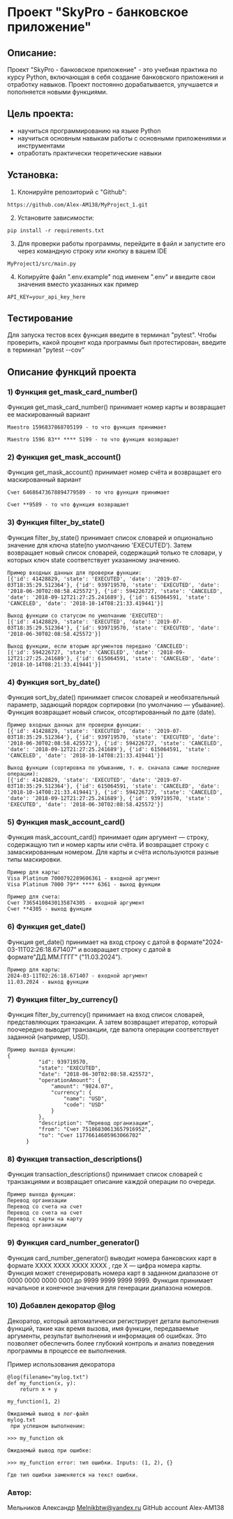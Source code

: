 # Проект "SkyPro - банковское приложение"

## Описание:

Проект "SkyPro - банковское приложение" - это учебная практика по курсу Python, включающая
в себя создание банковского приложения и отработку навыков. Проект постоянно дорабатывается,
улучшается и пополняется новыми функциями.

## Цель проекта:
 - научиться программированию на языке Python
 - научиться основным навыкам работы с основными приложениями и инструментами 
 - отработать практически теоретические навыки 
## Установка:

1. Клонируйте репозиторий с "Github":
```
https://github.com/Alex-AM138/MyProject_1.git
```

2. Установите зависимости:
```
pip install -r requirements.txt
```
3. Для проверки работы программы, перейдите в файл и запустите его через командную 
строку или кнопку в вашем IDE 
```
MyProject1/src/main.py
```
4. Копируйте файл ".env.example" под именем ".env" и введите свои значения вместо указанных как пример
```
API_KEY=your_api_key_here
```
## Тестирование
Для запуска тестов всех функция введите в терминал "pytest". Чтобы проверить, какой процент кода программы был протестирован, введите в терминал "pytest --cov"
## Описание функций проекта
### 1) Функция get_mask_card_number() 
Функция get_mask_card_number() принимает номер карты и возвращает ее маскированный вариант

```
Maestro 1596837868705199 - то что функция принимает
                         
Maestro 1596 83** **** 5199 - то что функция возвращает
```
### 2) Функция get_mask_account() 
Функция get_mask_account() принимает номер счёта и возвращает его маскированный вариант

```
Счет 64686473678894779589 - то что функция принимает
                         
Счет **9589 - то что функция возвращает
```
### 3) Функция filter_by_state() 
Функция filter_by_state() принимает список словарей и опционально значение для ключа 
state(по умолчанию 'EXECUTED'). Затем возвращает новый список словарей, содержащий только те словари,
у которых ключ state соответствует указанному значению.

```
Пример входных данных для проверки функции:
[{'id': 41428829, 'state': 'EXECUTED', 'date': '2019-07-03T18:35:29.512364'}, {'id': 939719570, 'state': 'EXECUTED', 'date': '2018-06-30T02:08:58.425572'}, {'id': 594226727, 'state': 'CANCELED', 'date': '2018-09-12T21:27:25.241689'}, {'id': 615064591, 'state': 'CANCELED', 'date': '2018-10-14T08:21:33.419441'}]

Выход функции со статусом по умолчанию 'EXECUTED':                       
[{'id': 41428829, 'state': 'EXECUTED', 'date': '2019-07-03T18:35:29.512364'}, {'id': 939719570, 'state': 'EXECUTED', 'date': '2018-06-30T02:08:58.425572'}]

Выход функции, если вторым аргументов передано 'CANCELED':
[{'id': 594226727, 'state': 'CANCELED', 'date': '2018-09-12T21:27:25.241689'}, {'id': 615064591, 'state': 'CANCELED', 'date': '2018-10-14T08:21:33.419441'}]
```
### 4) Функция sort_by_date() 
Функция sort_by_date() принимает список словарей и необязательный параметр, задающий порядок сортировки (по умолчанию — убывание). Функция возвращает новый список, 
отсортированный по дате (date).
```
Пример входных данных для проверки функции:
[{'id': 41428829, 'state': 'EXECUTED', 'date': '2019-07-03T18:35:29.512364'}, {'id': 939719570, 'state': 'EXECUTED', 'date': '2018-06-30T02:08:58.425572'}, {'id': 594226727, 'state': 'CANCELED', 'date': '2018-09-12T21:27:25.241689'}, {'id': 615064591, 'state': 'CANCELED', 'date': '2018-10-14T08:21:33.419441'}]

Выход функции (сортировка по убыванию, т. е. сначала самые последние операции):
[{'id': 41428829, 'state': 'EXECUTED', 'date': '2019-07-03T18:35:29.512364'}, {'id': 615064591, 'state': 'CANCELED', 'date': '2018-10-14T08:21:33.419441'}, {'id': 594226727, 'state': 'CANCELED', 'date': '2018-09-12T21:27:25.241689'}, {'id': 939719570, 'state': 'EXECUTED', 'date': '2018-06-30T02:08:58.425572'}]
```

### 5) Функция mask_account_card() 
Функция mask_account_card() принимает один аргумент — строку, содержащую тип и номер карты или счёта.
И возвращает строку с замаскированным номером. Для карты и счёта используются разные типы маскировки. 
```
Пример для карты:
Visa Platinum 7000792289606361 - входной аргумент
Visa Platinum 7000 79** **** 6361 - выход функции

Пример для счета:
Счет 73654108430135874305 - входной аргумент
Счет **4305 - выход функции
```

### 6) Функция get_date() 
Функция get_date() принимает на вход строку с датой в формате"2024-03-11T02:26:18.671407" и возвращает строку с датой в формате"ДД.ММ.ГГГГ" ("11.03.2024"). 
```
Пример для карты:
2024-03-11T02:26:18.671407 - входной аргумент
11.03.2024 - выход функции

```

### 7) Функция filter_by_currency()
Функция filter_by_currency() принимает на вход список словарей, представляющих транзакции. А затем возвращает итератор, который поочередно выводит транзакции, где валюта операции соответствует заданной (например, USD).
```
Пример выхода функции:
{
          "id": 939719570,
          "state": "EXECUTED",
          "date": "2018-06-30T02:08:58.425572",
          "operationAmount": {
              "amount": "9824.07",
              "currency": {
                  "name": "USD",
                  "code": "USD"
              }
          },
          "description": "Перевод организации",
          "from": "Счет 75106830613657916952",
          "to": "Счет 11776614605963066702"
      }
```

### 8) Функция transaction_descriptions()
Функция transaction_descriptions() принимает список словарей с транзакциями и возвращает описание каждой операции по очереди.
```
Пример выхода функции:
Перевод организации
Перевод со счета на счет
Перевод со счета на счет
Перевод с карты на карту
Перевод организации
```

### 9) Функция card_number_generator()
Функция card_number_generator() выводит номера банковских карт в формате 
XXXX XXXX XXXX XXXX , где X — цифра номера карты. Функция может сгенерировать номера карт в заданном диапазоне от 0000 0000 0000 0001 до 9999 9999 9999 9999.
Функция принимает начальное и конечное значения для генерации диапазона номеров.


### 10) Добавлен декоратор @log
Декоратор, который автоматически регистрирует детали выполнения функций, такие как время вызова, имя функции, передаваемые аргументы, результат выполнения и информация об ошибках. Это позволяет обеспечить более глубокий контроль и анализ поведения программы в процессе ее выполнения.


Пример использования декоратора
```
@log(filename="mylog.txt")
def my_function(x, y):
    return x + y

my_function(1, 2)

Ожидаемый вывод в лог-файл 
mylog.txt
 при успешном выполнении:

>>> my_function ok

Ожидаемый вывод при ошибке:

>>> my_function error: тип ошибки. Inputs: (1, 2), {}

Где тип ошибки заменяется на текст ошибки.
```

### Автор:
Мельников Александр
Melnikbtw@yandex.ru
GitHub account Alex-AM138